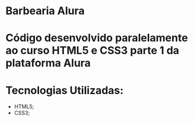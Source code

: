 # Barbearia Alura

# Código desenvolvido paralelamente ao curso HTML5 e CSS3 parte 1 da plataforma Alura

# Tecnologias Utilizadas:
- HTML5;
- CSS3;
